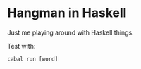 # Hangman in Haskell

Just me playing around with Haskell things.

Test with:

```
cabal run [word]
```
